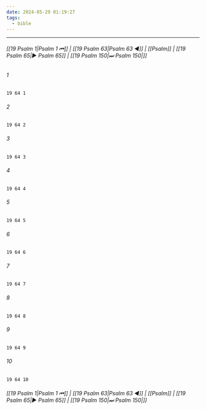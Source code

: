 ```yaml
---
date: 2024-05-29 01:19:27
tags:
  - bible
---
```

___

###### [[19 Psalm 1|Psalm 1 ⏮]] | [[19 Psalm 63|Psalm 63 ◀]] | [[Psalm]] | [[19 Psalm 65|▶ Psalm 65]] | [[19 Psalm 150|⏭ Psalm 150|]]

###### 1
``` verse
19 64 1 
```
###### 2
``` verse
19 64 2 
```
###### 3
``` verse
19 64 3 
```
###### 4
``` verse
19 64 4 
```
###### 5
``` verse
19 64 5 
```
###### 6
``` verse
19 64 6 
```
###### 7
``` verse
19 64 7 
```
###### 8
``` verse
19 64 8 
```
###### 9
``` verse
19 64 9 
```
###### 10
``` verse
19 64 10 
```

###### [[19 Psalm 1|Psalm 1 ⏮]] | [[19 Psalm 63|Psalm 63 ◀]] | [[Psalm]] | [[19 Psalm 65|▶ Psalm 65]] | [[19 Psalm 150|⏭ Psalm 150|]]

